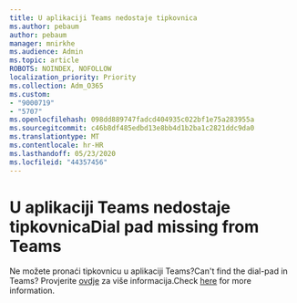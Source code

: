 ```yaml
---
title: U aplikaciji Teams nedostaje tipkovnica
ms.author: pebaum
author: pebaum
manager: mnirkhe
ms.audience: Admin
ms.topic: article
ROBOTS: NOINDEX, NOFOLLOW
localization_priority: Priority
ms.collection: Adm_O365
ms.custom:
- "9000719"
- "5707"
ms.openlocfilehash: 098dd889747fadcd404935c022bf1e75a283955a
ms.sourcegitcommit: c46b8df485edbd13e8bb4d1b2ba1c2821ddc9da0
ms.translationtype: MT
ms.contentlocale: hr-HR
ms.lasthandoff: 05/23/2020
ms.locfileid: "44357456"
---
```

# <a name="dial-pad-missing-from-teams"></a><span data-ttu-id="38dba-102">U aplikaciji Teams nedostaje tipkovnica</span><span class="sxs-lookup"><span data-stu-id="38dba-102">Dial pad missing from Teams</span></span>

<span data-ttu-id="38dba-103">Ne možete pronaći tipkovnicu u aplikaciji Teams?</span><span class="sxs-lookup"><span data-stu-id="38dba-103">Can't find the dial-pad in Teams?</span></span> <span data-ttu-id="38dba-104">Provjerite [ovdje](https://docs.microsoft.com/alchemyinsights/teams-voice-dial-pad-missing) za više informacija.</span><span class="sxs-lookup"><span data-stu-id="38dba-104">Check [here](https://docs.microsoft.com/alchemyinsights/teams-voice-dial-pad-missing) for more information.</span></span>
